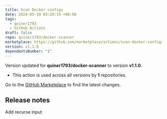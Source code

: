 ```yaml
---
title: Scan Docker configs
date: 2024-05-10 03:28:15 +00:00
tags:
  - quiner1793
  - GitHub Actions
draft: false
repo: quiner1793/docker-scanner
marketplace: https://github.com/marketplace/actions/scan-docker-configs
version: v1.1.0
dependentsNumber: "1"
---
```



Version updated for **quiner1793/docker-scanner** to version **v1.1.0**.
- This action is used across all versions by **1** repositories.

Go to the [GitHub Marketplace](https://github.com/marketplace/actions/scan-docker-configs) to find the latest changes.

## Release notes

Add recurse input
